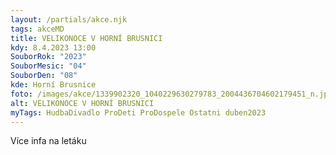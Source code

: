 ```yaml
---
layout: /partials/akce.njk
tags: akceMD
title: VELIKONOCE V HORNÍ BRUSNICI
kdy: 8.4.2023 13:00
SouborRok: "2023"
SouborMesic: "04"
SouborDen: "08"
kde: Horní Brusnice
foto: /images/akce/1339902320_1040229630279783_2004436704602179451_n.jpg
alt: VELIKONOCE V HORNÍ BRUSNICI
myTags: HudbaDivadlo ProDeti ProDospele Ostatni duben2023
---
```

V﻿íce infa na letáku